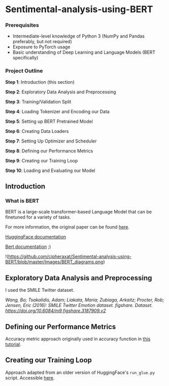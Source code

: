 # Sentimental-analysis-using-BERT


### Prerequisites

- Intermediate-level knowledge of Python 3 (NumPy and Pandas preferably, but not required)
- Exposure to PyTorch usage
- Basic understanding of Deep Learning and Language Models (BERT specifically)


### Project Outline

**Step 1**: Introduction (this section)

**Step 2**: Exploratory Data Analysis and Preprocessing

**Step 3**: Training/Validation Split

**Step 4**: Loading Tokenizer and Encoding our Data

**Step 5**: Setting up BERT Pretrained Model

**Step 6**: Creating Data Loaders

**Step 7**: Setting Up Optimizer and Scheduler

**Step 8**: Defining our Performance Metrics

**Step 9**: Creating our Training Loop

**Step 10**: Loading and Evaluating our Model


## Introduction

### What is BERT

BERT is a large-scale transformer-based Language Model that can be finetuned for a variety of tasks.

For more information, the original paper can be found [here](https://arxiv.org/abs/1810.04805). 

[HuggingFace documentation](https://huggingface.co/transformers/model_doc/bert.html)

[Bert documentation](https://characters.fandom.com/wiki/Bert_(Sesame_Street)) ;)

!(https://github.com/cipheraxat/Sentimental-analysis-using-BERT/blob/master/Images/BERT_diagrams.png)

## Exploratory Data Analysis and Preprocessing

I used the SMILE Twitter dataset.

_Wang, Bo; Tsakalidis, Adam; Liakata, Maria; Zubiaga, Arkaitz; Procter, Rob; Jensen, Eric (2016): SMILE Twitter Emotion dataset. figshare. Dataset. https://doi.org/10.6084/m9.figshare.3187909.v2_


## Defining our Performance Metrics

Accuracy metric approach originally used in accuracy function in [this tutorial](https://mccormickml.com/2019/07/22/BERT-fine-tuning/#41-bertforsequenceclassification).

## Creating our Training Loop

Approach adapted from an older version of HuggingFace's `run_glue.py` script. Accessible [here](https://github.com/huggingface/transformers/blob/5bfcd0485ece086ebcbed2d008813037968a9e58/examples/run_glue.py#L128).

